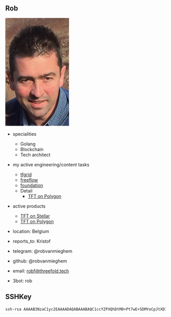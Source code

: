 ## Rob


<img src="img/rob.jpeg" alt="photo Rob" width=200px />

- specialities
  - Golang
  - Blockchain
  - Tech architect
- my active engineering/content tasks
  - [tfgrid](https://github.com/orgs/threefoldtech/projects/172/views/13?filterQuery=-status%3A%22%E2%9C%85+Done%22+assignee%3Arobvanmieghem)
  - [freeflow](https://github.com/orgs/freeflowuniverse/projects/3/views/8?filterQuery=-status%3A%22%E2%9C%85+Done%22+assignee%3Arobvanmieghem)
  - [foundation](https://github.com/orgs/threefoldfoundation/projects/80/views/7?filterQuery=-status%3A%22%E2%9C%85+Done%22+assignee%3Arobvanmieghem)
  - Detail
      - [TFT on Polygon](https://github.com/threefoldfoundation/tft)
- active products
  - [TFT on Stellar](https://github.com/threefoldfoundation/tft-stellar)
  - [TFT on Polygon](https://github.com/threefoldfoundation/tft)
- location: Belgium
- reports_to: Kristof


- telegram: @robvanmieghem
- github: @robvanmieghem
- email: robf@threefold.tech 
- 3bot: rob

## SSHKey

```bash
ssh-rsa AAAAB3NzaC1yc2EAAAADAQABAAABAQC1ccYZPXQhDtM0+Pt7wE+5DMYoCpJtXDI9sARiMJPrfAVlTzwoMDMyia8V82D/KT5K3TgOGwXBSE4/OARcN+KoiUcJbue6CvPN4JkEZ194T/LOotAzV0AX+I8NSPp9wHeTKs97Xl1oNmek4MI1G8IbIffVsDKj3+7LRZVI08GUIk0Sw89O9JdWHWIbrbJlXeWn8acHEC+zdkwGnHwWaT7GGzAWS+xq2kLmY0buHeRL7HzEoc7AgWMLvLsq6VR2fuz2JRgbMxAeZmL+qlVGc507P/sBtwzaAObrdXQXj7mQrCSVqPqcGs40vjqGIanABojj9HO+fJQg0yULY/OaH0Lv
```
